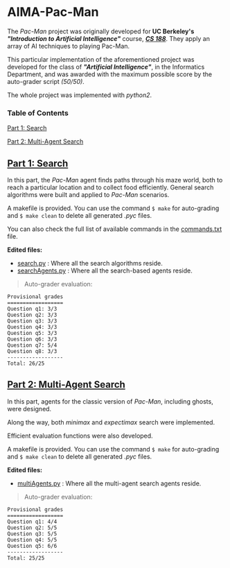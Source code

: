 # AIMA-Pac-Man

The *Pac-Man* project was originally developed for **UC Berkeley's** ***"Introduction to Artificial Intelligence"*** course, ***[CS 188](http://ai.berkeley.edu./project_overview.html)***. They apply an array of AI techniques to playing Pac-Man. 

This particular implementation of the aforementioned project was developed for the class of ***"Artificial Intelligence"***, in the Informatics Department, and was awarded with the maximum possible score by the auto-grader script *(50/50)*.

The whole project was implemented with *python2*.

### Table of Contents

[Part 1: Search](#search)

[Part 2: Multi-Agent Search](#multiagent)


<a name="search"/>

## [ Part 1: Search](http://ai.berkeley.edu./search.html)

In this part, the *Pac-Man* agent finds paths through his maze world, both to reach a particular location and to collect food efficiently. General search algorithms were built and applied to *Pac-Man* scenarios.

A makefile is provided. You can use the command ```$ make``` for auto-grading and ```$ make clean``` to delete all generated *.pyc* files.

You can also check the full list of available commands in the [commands.txt](./search/commands.txt) file.

**Edited files:**
- [search.py](./search/search.py) : Where all the search algorithms reside.
- [searchAgents.py](./search/searchAgents.py) : Where all the search-based agents reside.

> Auto-grader evaluation:

```
Provisional grades
==================
Question q1: 3/3
Question q2: 3/3
Question q3: 3/3
Question q4: 3/3
Question q5: 3/3
Question q6: 3/3
Question q7: 5/4
Question q8: 3/3
------------------
Total: 26/25
```


<a name="multiagent"/>

## [Part 2: Multi-Agent Search](http://ai.berkeley.edu./multiagent.html)

In this part, agents for the classic version of *Pac-Man*, including ghosts, were designed.     

Along the way, both *minimax* and *expectimax* search were implemented. 

Efficient evaluation functions were also developed.

A makefile is provided. You can use the command ```$ make``` for auto-grading and ```$ make clean``` to delete all generated *.pyc* files.

**Edited files:**

- [multiAgents.py](./multiagent/multiAgents.py) : Where all the multi-agent search agents reside.

> Auto-grader evaluation:
```
Provisional grades
==================
Question q1: 4/4
Question q2: 5/5
Question q3: 5/5
Question q4: 5/5
Question q5: 6/6
------------------
Total: 25/25
```